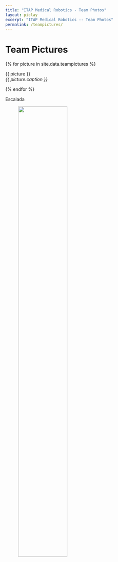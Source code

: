 ```yaml
---
title: "ITAP Medical Robotics - Team Photos"
layout: piclay
excerpt: "ITAP Medical Robotics -- Team Photos"
permalink: /teampictures/
---
```


# Team Pictures

{% for picture in site.data.teampictures %}
<p>{{ picture }}<br><em>{{ picture.caption }}</em></p>
{% endfor %}

Escalada 
<figure>
<img src="{{ site.url }}{{ site.baseurl }}/images/teampic/escalada.JPG" width="60%">
</figure>


